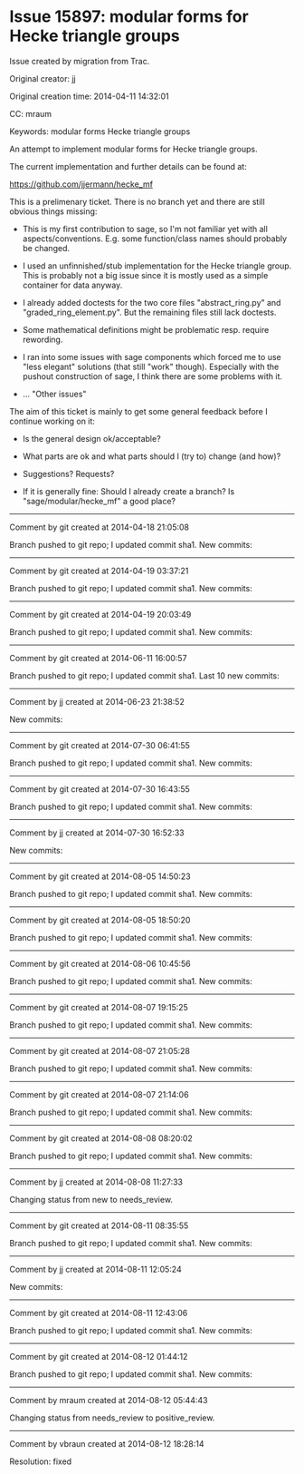 # Issue 15897: modular forms for Hecke triangle groups

Issue created by migration from Trac.

Original creator: jj

Original creation time: 2014-04-11 14:32:01

CC:  mraum

Keywords: modular forms Hecke triangle groups

An attempt to implement modular forms for Hecke triangle groups.

The current implementation and further details can be found at:

https://github.com/jjermann/hecke_mf

This is a prelimenary ticket.
There is no branch yet and there are still obvious things missing:

- This is my first contribution to sage, so I'm not familiar yet with
  all aspects/conventions. E.g. some function/class names should probably be changed.

- I used an unfinnished/stub implementation for the Hecke triangle group.
  This is probably not a big issue since it is mostly used as a simple container for data anyway.

- I already added doctests for the two core files "abstract_ring.py"
  and "graded_ring_element.py". But the remaining files still lack doctests.

- Some mathematical definitions might be problematic resp. require rewording.

- I ran into some issues with sage components which forced me to
  use "less elegant" solutions (that still "work" though).
  Especially with the pushout construction of sage,
  I think there are some problems with it.

- ... "Other issues"

The aim of this ticket is mainly to get some general feedback
before I continue working on it:

- Is the general design ok/acceptable?

- What parts are ok and what parts should I (try to) change (and how)?

- Suggestions? Requests?

- If it is generally fine: Should I already create a branch?
  Is "sage/modular/hecke_mf" a good place?


---

Comment by git created at 2014-04-18 21:05:08

Branch pushed to git repo; I updated commit sha1. New commits:


---

Comment by git created at 2014-04-19 03:37:21

Branch pushed to git repo; I updated commit sha1. New commits:


---

Comment by git created at 2014-04-19 20:03:49

Branch pushed to git repo; I updated commit sha1. New commits:


---

Comment by git created at 2014-06-11 16:00:57

Branch pushed to git repo; I updated commit sha1. Last 10 new commits:


---

Comment by jj created at 2014-06-23 21:38:52

New commits:


---

Comment by git created at 2014-07-30 06:41:55

Branch pushed to git repo; I updated commit sha1. New commits:


---

Comment by git created at 2014-07-30 16:43:55

Branch pushed to git repo; I updated commit sha1. New commits:


---

Comment by jj created at 2014-07-30 16:52:33

New commits:


---

Comment by git created at 2014-08-05 14:50:23

Branch pushed to git repo; I updated commit sha1. New commits:


---

Comment by git created at 2014-08-05 18:50:20

Branch pushed to git repo; I updated commit sha1. New commits:


---

Comment by git created at 2014-08-06 10:45:56

Branch pushed to git repo; I updated commit sha1. New commits:


---

Comment by git created at 2014-08-07 19:15:25

Branch pushed to git repo; I updated commit sha1. New commits:


---

Comment by git created at 2014-08-07 21:05:28

Branch pushed to git repo; I updated commit sha1. New commits:


---

Comment by git created at 2014-08-07 21:14:06

Branch pushed to git repo; I updated commit sha1. New commits:


---

Comment by git created at 2014-08-08 08:20:02

Branch pushed to git repo; I updated commit sha1. New commits:


---

Comment by jj created at 2014-08-08 11:27:33

Changing status from new to needs_review.


---

Comment by git created at 2014-08-11 08:35:55

Branch pushed to git repo; I updated commit sha1. New commits:


---

Comment by jj created at 2014-08-11 12:05:24

New commits:


---

Comment by git created at 2014-08-11 12:43:06

Branch pushed to git repo; I updated commit sha1. New commits:


---

Comment by git created at 2014-08-12 01:44:12

Branch pushed to git repo; I updated commit sha1. New commits:


---

Comment by mraum created at 2014-08-12 05:44:43

Changing status from needs_review to positive_review.


---

Comment by vbraun created at 2014-08-12 18:28:14

Resolution: fixed
